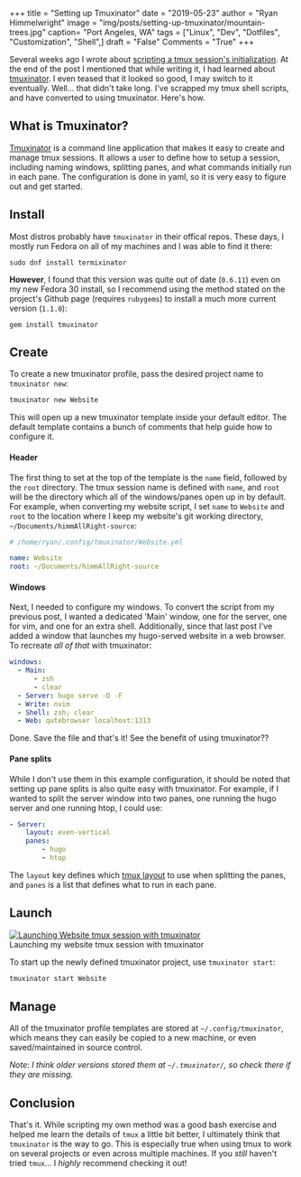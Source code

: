 +++
title  = "Setting up Tmuxinator"
date   = "2019-05-23"
author = "Ryan Himmelwright"
image  = "img/posts/setting-up-tmuxinator/mountain-trees.jpg"
caption= "Port Angeles, WA"
tags   = ["Linux", "Dev", "Dotfiles", "Customization", "Shell",]
draft  = "False"
Comments = "True"
+++

Several weeks ago I wrote about [scripting a tmux session's
initialization](/post/scripting-tmux-workspaces/). At the end of the post I
mentioned that while writing it, I had learned about
[tmuxinator](https://github.com/tmuxinator/tmuxinator). I even teased that it
looked so good, I may switch to it eventually. Well... that didn't take long. I've
scrapped my tmux shell scripts, and have converted to using tmuxinator. Here's
how.

<!--more-->

## What is Tmuxinator?
[Tmuxinator](https://github.com/tmuxinator/tmuxinator) is a command line
application that makes it easy to create and manage tmux sessions. It allows a
user to define how to setup a session, including naming windows, splitting
panes, and what commands initially run in each pane. The configuration is done
in yaml, so it is very easy to figure out and get started.

## Install
Most distros probably have `tmuxinator` in their offical repos. These days, I
mostly run Fedora on all of my machines and I was able to find it there:

```shell
sudo dnf install termixinator
```

**However**, I found that this version was quite out of date (`0.6.11`) even on my new
Fedora 30 install, so I recommend using the method stated on
the project's Github page (requires `rubygems`) to install a much more current
version (`1.1.0`):

```shell
gem install tmuxinator
```


## Create
To create a new tmuxinator profile, pass the desired project name to `tmuxinator new`:

```sh
tmuxinator new Website
```

This will open up a new tmuxinator template inside your default editor. The
default template contains a bunch of comments that help guide how to configure
it.


#### Header

The first thing to set at the top of the template is the `name` field, followed
by the `root` directory. The tmux session name is defined with `name`, and
`root` will be the directory which all of the windows/panes open up in by
default. For example, when converting my website script, I set `name` to
`Website` and `root` to the location where I keep my website's git working
directory, `~/Documents/himmAllRight-source`:

```yaml
# /home/ryan/.config/tmuxinator/Website.yml

name: Website
root: ~/Documents/himmAllRight-source
```

#### Windows

Next, I needed to configure my windows. To convert the script from my previous
post, I wanted a dedicated 'Main' window, one for the server, one for vim, and
one for an extra shell. Additionally, since that last post I've added a window
that launches my hugo-served website in a web browser. To recreate *all of
that* with tmuxinator:

```yaml
windows:
  - Main:
      - zsh
      - clear
  - Server: hugo serve -D -F
  - Write: nvim
  - Shell: zsh; clear
  - Web: qutebrowser localhost:1313
```

Done. Save the file and that's it! See the benefit of using tmuxinator??

#### Pane splits

While I don't use them in this example configuration, it should be noted that
setting up pane splits is also quite easy with tmuxinator. For example, if I
wanted to split the server window into two panes, one running the hugo server
and one running htop, I could use:

```yaml
- Server:
    layout: even-vertical
    panes:
        - hugo
        - htop
```

The `layout` key defines which
[tmux layout](http://man7.org/linux/man-pages/man1/tmux.1.html#WINDOWS_AND_PANES) to
use when splitting the panes, and `panes` is a list that defines what to run in
each pane.


## Launch

<a href='../../img/posts/setting-up-tmuxinator/start-website-tmuxinator.gif'>
<img alt="Launching Website tmux session with tmuxinator" src="../../img/posts/setting-up-tmuxinator/starting-website-tmuxinator.png" onmouseover="this.src='../../img/posts/setting-up-tmuxinator/start-website-tmuxinator.gif'" onmouseout="this.src='../../img/posts/setting-up-tmuxinator/starting-website-tmuxinator.png'" style="max-width: 100%;"/>
</a>
<div class="caption">Launching my website tmux session with tmuxinator</div>

To start up the newly defined tmuxinator project, use `tmuxinator
start`:

```sh
tmuxinator start Website
```

## Manage

All of the tmuxinator profile templates are stored at `~/.config/tmuxinator`,
which means they can easily be copied to a new machine, or even
saved/maintained in source control.

*Note: I think older versions stored them at `~/.tmuxinator/`, so check there
if they are missing.*


## Conclusion

That's it. While scripting my own method was a good bash exercise and helped me
learn the details of `tmux` a little bit better, I ultimately think that
`tmuxinator` is the way to go. This is especially true when using tmux to work
on several projects or even across multiple machines. If you *still* haven't
tried `tmux`... I *highly* recommend checking it out!
